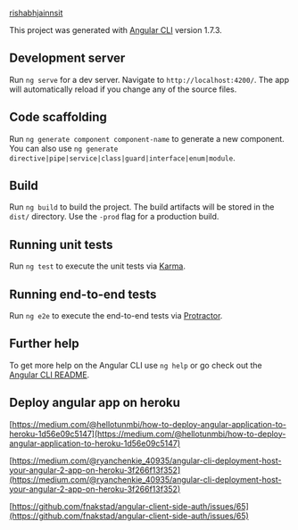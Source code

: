[rishabhjainnsit](https://rishabhjainnsit.herokuapp.com/https://rishabhjainnsit.herokuapp.com/)

This project was generated with [Angular CLI](https://github.com/angular/angular-cli) version 1.7.3.

## Development server

Run `ng serve` for a dev server. Navigate to `http://localhost:4200/`. The app will automatically reload if you change any of the source files.

## Code scaffolding

Run `ng generate component component-name` to generate a new component. You can also use `ng generate directive|pipe|service|class|guard|interface|enum|module`.

## Build

Run `ng build` to build the project. The build artifacts will be stored in the `dist/` directory. Use the `-prod` flag for a production build.

## Running unit tests

Run `ng test` to execute the unit tests via [Karma](https://karma-runner.github.io).

## Running end-to-end tests

Run `ng e2e` to execute the end-to-end tests via [Protractor](http://www.protractortest.org/).

## Further help

To get more help on the Angular CLI use `ng help` or go check out the [Angular CLI README](https://github.com/angular/angular-cli/blob/master/README.md).


## Deploy angular app on heroku
[https://medium.com/@hellotunmbi/how-to-deploy-angular-application-to-heroku-1d56e09c5147](https://medium.com/@hellotunmbi/how-to-deploy-angular-application-to-heroku-1d56e09c5147)


[https://medium.com/@ryanchenkie_40935/angular-cli-deployment-host-your-angular-2-app-on-heroku-3f266f13f352](https://medium.com/@ryanchenkie_40935/angular-cli-deployment-host-your-angular-2-app-on-heroku-3f266f13f352)


[https://github.com/fnakstad/angular-client-side-auth/issues/65](https://github.com/fnakstad/angular-client-side-auth/issues/65)
